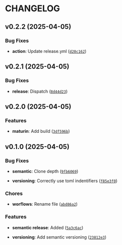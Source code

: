 # CHANGELOG


## v0.2.2 (2025-04-05)

### Bug Fixes

- **action**: Update release.yml
  ([`d20c162`](https://github.com/MarshallEvergreen/zapp/commit/d20c16237d81e48732f4ac6fc165d074ac312203))


## v0.2.1 (2025-04-05)

### Bug Fixes

- **release**: Dispatch
  ([`8d44d23`](https://github.com/MarshallEvergreen/zapp/commit/8d44d23368aee7e8999f0b496d2efea82e654c21))


## v0.2.0 (2025-04-05)

### Features

- **maturin**: Add build
  ([`3df596b`](https://github.com/MarshallEvergreen/zapp/commit/3df596b90cd361bedd1f2ecadc5894e86da3a901))


## v0.1.0 (2025-04-05)

### Bug Fixes

- **semantic**: Clone depth
  ([`9fb6069`](https://github.com/MarshallEvergreen/zapp/commit/9fb60699a4d5260aaddce1ca4b2a0df1727611a7))

- **versioning**: Correctly use toml indentifiers
  ([`f85e3f0`](https://github.com/MarshallEvergreen/zapp/commit/f85e3f07e2eb94f9483b0e5faeb9e4cdcc6e1c16))

### Chores

- **worflows**: Rename file
  ([`abd86a2`](https://github.com/MarshallEvergreen/zapp/commit/abd86a2fe2f77c7b2f67f3bddfb5489bda6a7f2d))

### Features

- **semantic release**: Added
  ([`5a3c6ac`](https://github.com/MarshallEvergreen/zapp/commit/5a3c6acc7a719c8b5c29e018e5fcafb6ad03a0e9))

- **versioning**: Add semantic versioning
  ([`23812e3`](https://github.com/MarshallEvergreen/zapp/commit/23812e3486ef4dd18fb6e53cd11f251dc7ddfca4))
